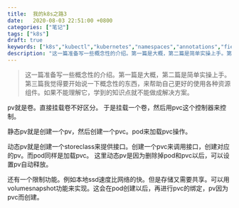 ```yaml
---
title:  我的k8s之路3
date:   2020-08-03 22:51:00 +0800
categories: ["笔记"]
tags: ["k8s"]
draft: true
keywords: ["k8s","kubectl","kubernetes","namespaces","annotations","field-selector"]
description: "这一篇准备写一些概念性的介绍。第一篇是大概，第二篇是简单实操上手。第三篇我觉得要开始说一下概念性的东西，来帮助自己更好的使用各种资源组件。如果不能理解它，学到的知识点就不能做成解决方案"
---
```


> 这一篇准备写一些概念性的介绍。第一篇是大概，第二篇是简单实操上手。第三篇我觉得要开始说一下概念性的东西，来帮助自己更好的使用各种资源组件。如果不能理解它，学到的知识点就不能做成解决方案。


pv就是卷。直接挂载卷不好区分。
于是挂载一个卷，然后用pvc这个控制器来控制。

静态pv就是创建一个pv，然后创建一个pvc。pod来加载pvc操作。

动态pv就是创建一个storeclass来提供接口。创建一个pvc来调用接口，创建对应的pv。而pod同样是加载pvc。
这里动态pv是因为删除掉pod和pvc以后，可以设置pv自动释放。


还有一个限制功能。例如本地ssd速度比网络的快。但是存储又需要共享。可以用volumesnapshot功能来实现。这会在pod创建以后，再进行pvc的绑定，pv因为pvc而创建。